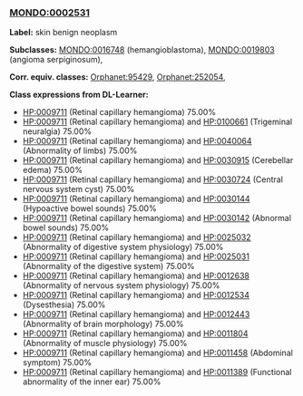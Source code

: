 
### [MONDO:0002531](http://purl.obolibrary.org/obo/MONDO_0002531)
**Label:** skin benign neoplasm

**Subclasses:** [MONDO:0016748](http://purl.obolibrary.org/obo/MONDO_0016748) (hemangioblastoma), [MONDO:0019803](http://purl.obolibrary.org/obo/MONDO_0019803) (angioma serpiginosum), 

**Corr. equiv. classes:** [Orphanet:95429](http://www.orpha.net/ORDO/Orphanet_95429), [Orphanet:252054](http://www.orpha.net/ORDO/Orphanet_252054), 

**Class expressions from DL-Learner:**

- [HP:0009711](http://purl.obolibrary.org/obo/HP_0009711) (Retinal capillary hemangioma) 75.00%
- [HP:0009711](http://purl.obolibrary.org/obo/HP_0009711) (Retinal capillary hemangioma) and [HP:0100661](http://purl.obolibrary.org/obo/HP_0100661) (Trigeminal neuralgia) 75.00%
- [HP:0009711](http://purl.obolibrary.org/obo/HP_0009711) (Retinal capillary hemangioma) and [HP:0040064](http://purl.obolibrary.org/obo/HP_0040064) (Abnormality of limbs) 75.00%
- [HP:0009711](http://purl.obolibrary.org/obo/HP_0009711) (Retinal capillary hemangioma) and [HP:0030915](http://purl.obolibrary.org/obo/HP_0030915) (Cerebellar edema) 75.00%
- [HP:0009711](http://purl.obolibrary.org/obo/HP_0009711) (Retinal capillary hemangioma) and [HP:0030724](http://purl.obolibrary.org/obo/HP_0030724) (Central nervous system cyst) 75.00%
- [HP:0009711](http://purl.obolibrary.org/obo/HP_0009711) (Retinal capillary hemangioma) and [HP:0030144](http://purl.obolibrary.org/obo/HP_0030144) (Hypoactive bowel sounds) 75.00%
- [HP:0009711](http://purl.obolibrary.org/obo/HP_0009711) (Retinal capillary hemangioma) and [HP:0030142](http://purl.obolibrary.org/obo/HP_0030142) (Abnormal bowel sounds) 75.00%
- [HP:0009711](http://purl.obolibrary.org/obo/HP_0009711) (Retinal capillary hemangioma) and [HP:0025032](http://purl.obolibrary.org/obo/HP_0025032) (Abnormality of digestive system physiology) 75.00%
- [HP:0009711](http://purl.obolibrary.org/obo/HP_0009711) (Retinal capillary hemangioma) and [HP:0025031](http://purl.obolibrary.org/obo/HP_0025031) (Abnormality of the digestive system) 75.00%
- [HP:0009711](http://purl.obolibrary.org/obo/HP_0009711) (Retinal capillary hemangioma) and [HP:0012638](http://purl.obolibrary.org/obo/HP_0012638) (Abnormality of nervous system physiology) 75.00%
- [HP:0009711](http://purl.obolibrary.org/obo/HP_0009711) (Retinal capillary hemangioma) and [HP:0012534](http://purl.obolibrary.org/obo/HP_0012534) (Dysesthesia) 75.00%
- [HP:0009711](http://purl.obolibrary.org/obo/HP_0009711) (Retinal capillary hemangioma) and [HP:0012443](http://purl.obolibrary.org/obo/HP_0012443) (Abnormality of brain morphology) 75.00%
- [HP:0009711](http://purl.obolibrary.org/obo/HP_0009711) (Retinal capillary hemangioma) and [HP:0011804](http://purl.obolibrary.org/obo/HP_0011804) (Abnormality of muscle physiology) 75.00%
- [HP:0009711](http://purl.obolibrary.org/obo/HP_0009711) (Retinal capillary hemangioma) and [HP:0011458](http://purl.obolibrary.org/obo/HP_0011458) (Abdominal symptom) 75.00%
- [HP:0009711](http://purl.obolibrary.org/obo/HP_0009711) (Retinal capillary hemangioma) and [HP:0011389](http://purl.obolibrary.org/obo/HP_0011389) (Functional abnormality of the inner ear) 75.00%


